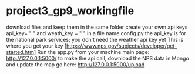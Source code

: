 # project3_gp9_workingfile
download files and keep them in the same folder
create your owm api keys api_key= " " and weath_key = " " in a file name config.py
the api_key is for the national park services; you don't need the weather api key yet
This is where you get your key [https://www.nps.gov/subjects/developer/get-started.htm]
Run the app.py from your machine
main page: http://127.0.0.1:5000/
to make the api call, download the NPS data in Mongo and update the map go here:
http://127.0.0.1:5000/upload
